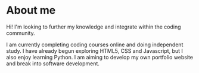 # About me
Hi! I'm looking to further my knowledge and integrate within the coding community.

I am currently completing coding courses online and doing independent study. I have already begun exploring HTML5, CSS and Javascript, but I also enjoy learning Python. I am aiming to develop my own portfolio website and break into software development.
